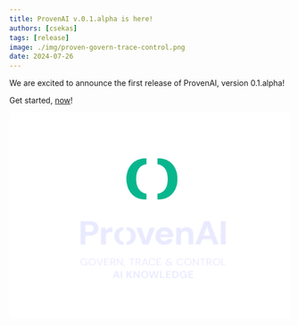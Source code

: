 ```yaml
---
title: ProvenAI v.0.1.alpha is here!
authors: [csekas]
tags: [release]
image: ./img/proven-govern-trace-control.png
date: 2024-07-26
---
```


We are excited to announce the first release of ProvenAI, version 0.1.alpha!

Get started, [now](https://github.com/ctrl-space-labs/proven-ai)!

![ProvenAI blog post social logo](./img/proven-govern-trace-control.png)



<!--truncate-->

